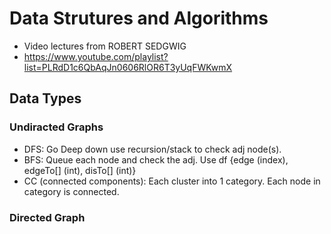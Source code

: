 # Data Strutures and Algorithms
- Video lectures from ROBERT SEDGWIG
- https://www.youtube.com/playlist?list=PLRdD1c6QbAqJn0606RlOR6T3yUqFWKwmX 

## Data Types
### Undiracted Graphs
- DFS: Go Deep down use recursion/stack to check adj node(s). 
- BFS: Queue each node and check the adj. Use df {edge (index), edgeTo[] (int), disTo[] (int)}
- CC (connected components): Each cluster into 1 category. Each node in category is connected.

### Directed Graph